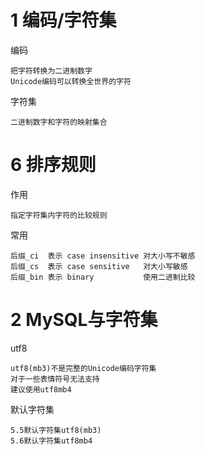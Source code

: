 


# 1 编码/字符集

编码

    把字符转换为二进制数字
    Unicode编码可以转换全世界的字符
    
字符集

    二进制数字和字符的映射集合
    


 
 
 
# 6 排序规则

作用

    指定字符集内字符的比较规则
    
常用

    后缀_ci  表示 case insensitive 对大小写不敏感     
    后缀_cs  表示 case sensitive   对大小写敏感
    后缀_bin 表示 binary           使用二进制比较
         
    
    
# 2 MySQL与字符集

utf8

    utf8(mb3)不是完整的Unicode编码字符集
    对于一些表情符号无法支持
    建议使用utf8mb4


默认字符集

    5.5默认字符集utf8(mb3)
    5.6默认字符集utf8mb4
 
     